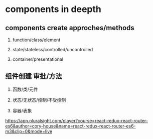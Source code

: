 # components in deepth



## components create approches/methods

1. function/class/element

2. state/stateless/controlled/uncontrolled

3. container/presentational



## 组件创建 审批/方法 

1. 函数/类/元件 

2. 状态/无状态/控制/不受控制 

3. 容器/表象



https://app.pluralsight.com/player?course=react-redux-react-router-es6&author=cory-house&name=react-redux-react-router-es6-m3&clip=0&mode=live





